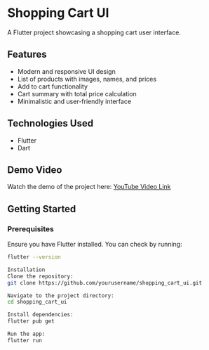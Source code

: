 # Shopping Cart UI  

A Flutter project showcasing a shopping cart user interface.  

## Features  
- Modern and responsive UI design  
- List of products with images, names, and prices  
- Add to cart functionality  
- Cart summary with total price calculation  
- Minimalistic and user-friendly interface  

## Technologies Used  
- Flutter  
- Dart  

## Demo Video  
Watch the demo of the project here: [YouTube Video Link](https://youtube.com/shorts/JmcaGStnuMw?feature=share)  

## Getting Started  

### Prerequisites  
Ensure you have Flutter installed. You can check by running:  
```bash  
flutter --version

Installation
Clone the repository:
git clone https://github.com/yourusername/shopping_cart_ui.git

Navigate to the project directory:
cd shopping_cart_ui

Install dependencies:
flutter pub get

Run the app:
flutter run  
